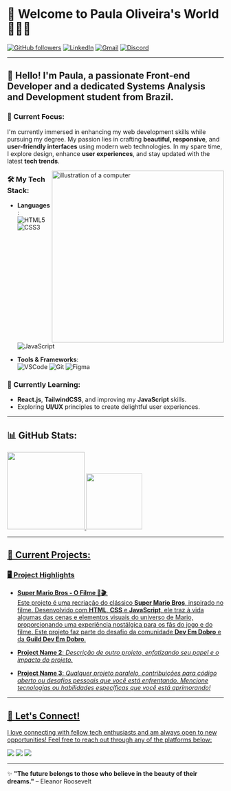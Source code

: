# 🌟 Welcome to Paula Oliveira's World 🌟👩‍💻

[![GitHub followers](https://img.shields.io/github/followers/paulaPSOx?style=social)](https://github.com/paulaPSOx)
[![LinkedIn](https://img.shields.io/badge/-LinkedIn-%230077B5?style=for-the-badge&logo=linkedin&logoColor=white)](https://www.linkedin.com/in/oliveiraspaula)
[![Gmail](https://img.shields.io/badge/-Gmail-%23D14836?style=for-the-badge&logo=gmail&logoColor=white)](mailto:oliveira.paula2051@gmail.com)
[![Discord](https://img.shields.io/badge/-Discord-7289DA?style=for-the-badge&logo=discord&logoColor=white)](https://discord.com/channels/@paulapsox)

---

## 👋 Hello! I'm Paula, a passionate **Front-end Developer** and a dedicated **Systems Analysis and Development** student from Brazil.

### 🚀 Current Focus:
I'm currently immersed in enhancing my web development skills while pursuing my degree. My passion lies in crafting **beautiful, responsive**, and **user-friendly interfaces** using modern web technologies. In my spare time, I explore design, enhance **user experiences**, and stay updated with the latest **tech trends**.

<img src="https://raw.githubusercontent.com/MicaelliMedeiros/micaellimedeiros/master/image/computer-illustration.png" alt="illustration of a computer" min-width="400px" max-width="400px" width="400px" align="right">

### 🛠️ My Tech Stack:
- **Languages**:  
  ![HTML5](https://img.shields.io/badge/HTML5-E34F26?style=flat-square&logo=html5&logoColor=white) 
  ![CSS3](https://img.shields.io/badge/CSS3-1572B6?style=flat-square&logo=css3&logoColor=white)
  ![JavaScript](https://img.shields.io/badge/JavaScript-F7DF1E?style=flat-square&logo=javascript&logoColor=black)

- **Tools & Frameworks**:  
  ![VSCode](https://img.shields.io/badge/VS%20Code-0078D4?style=flat-square&logo=visual%20studio%20code&logoColor=white)
  ![Git](https://img.shields.io/badge/Git-F05032?style=flat-square&logo=git&logoColor=white)
  ![Figma](https://img.shields.io/badge/Figma-F24E1E?style=flat-square&logo=figma&logoColor=white)

### 🌱 Currently Learning:
- **React.js**, **TailwindCSS**, and improving my **JavaScript** skills.
- Exploring **UI/UX** principles to create delightful user experiences.

---

## 📊 GitHub Stats:

<div>
   <a href="https://github.com/paulaPSOx">
   <img height="180em" src="https://github-readme-stats.vercel.app/api?username=paulaPSOx&show_icons=true&theme=vision-friendly-dark&include_all_commits=true&count_private=true"/>
   <img height="130em" src="https://github-readme-stats.vercel.app/api/top-langs/?username=paulaPSOx&layout=compact&langs_count=20&theme=vision-friendly-dark"/>
</div>

---

## 🎨 Current Projects:

### 🖥️ Project Highlights

- **Super Mario Bros - O Filme 🍄🎬**:  
  Este projeto é uma recriação do clássico **Super Mario Bros**, inspirado no filme. Desenvolvido com **HTML**, **CSS** e **JavaScript**, ele traz à vida algumas das cenas e elementos visuais do universo de Mario, proporcionando uma experiência nostálgica para os fãs do jogo e do filme. Este projeto faz parte do desafio da comunidade **Dev Em Dobro** e da **Guild Dev Em Dobro**.

- **Project Name 2**: *Descrição de outro projeto, enfatizando seu papel e o impacto do projeto.*

- **Project Name 3**: *Qualquer projeto paralelo, contribuições para código aberto ou desafios pessoais que você está enfrentando. Mencione tecnologias ou habilidades específicas que você está aprimorando!*

---

## 💬 Let's Connect!

I love connecting with fellow tech enthusiasts and am always open to new opportunities! Feel free to reach out through any of the platforms below:

<p align="left">
  <a href="mailto:oliveira.paula2051@gmail.com" title="Gmail"><img src="https://img.shields.io/badge/-Gmail-FF0000?style=flat-square&logo=gmail&logoColor=white"/></a>
  <a href="https://www.linkedin.com/in/oliveiraspaula" title="LinkedIn"><img src="https://img.shields.io/badge/-Linkedin-0e76a8?style=flat-square&logo=Linkedin&logoColor=white"/></a>
  <a href="https://discord.com/channels/@paulapsox" title="Discord"><img src="https://img.shields.io/badge/-Discord-7289DA?style=flat-square&logo=discord&logoColor=white"/></a>
</p>

---

✨ **"The future belongs to those who believe in the beauty of their dreams."** – Eleanor Roosevelt
